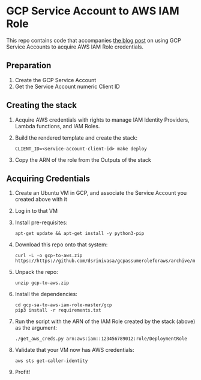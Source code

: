 # GCP Service Account to AWS IAM Role

This repo contains code that accompanies [the blog post](https://cevo.com.au/post/2019-07-29-using-gcp-service-accounts-to-access-aws/) on
using GCP Service Accounts to acquire AWS IAM Role credentials.

## Preparation

1. Create the GCP Service Account
1. Get the Service Account numeric Client ID

## Creating the stack

1. Acquire AWS credentials with rights to manage IAM Identity Providers, Lambda
   functions, and IAM Roles.
1. Build the rendered template and create the stack:

    ```shell
    CLIENT_ID=<service-account-client-id> make deploy
    ```
1. Copy the ARN of the role from the Outputs of the stack

## Acquiring Credentials

1. Create an Ubuntu VM in GCP, and associate the Service Account you created above
   with it
1. Log in to that VM
1. Install pre-requisites:
    ```shell
    apt-get update && apt-get install -y python3-pip
    ```
1. Download this repo onto that system:

    ```shell
    curl -L -o gcp-to-aws.zip https://https://github.com/dsrinivasa/gcpassumeroleforaws/archive/master.zip
    ```
1. Unpack the repo:
    ```shell
    unzip gcp-to-aws.zip
    ```
1. Install the dependencies:
    ```shell
    cd gcp-sa-to-aws-iam-role-master/gcp
    pip3 install -r requirements.txt
    ```
1. Run the script with the ARN of the IAM Role created by the stack (above) as
   the argument:
    ```shell
    ./get_aws_creds.py arn:aws:iam::123456789012:role/DeploymentRole
    ```
1. Validate that your VM now has AWS credentials:
    ```shell
    aws sts get-caller-identity
    ```
1. Profit!

